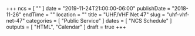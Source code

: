 +++
ncs = [ "" ]
date = "2019-11-24T21:00:00-06:00"
publishDate = "2018-11-26"
endTime = ""
location = ""
title = "UHF/VHF Net 47"
slug = "uhf-vhf-net-47"
categories = [ "Public Service" ]
dates = [ "NCS Schedule" ]
outputs = [ "HTML", "Calendar" ]
draft = true
+++
